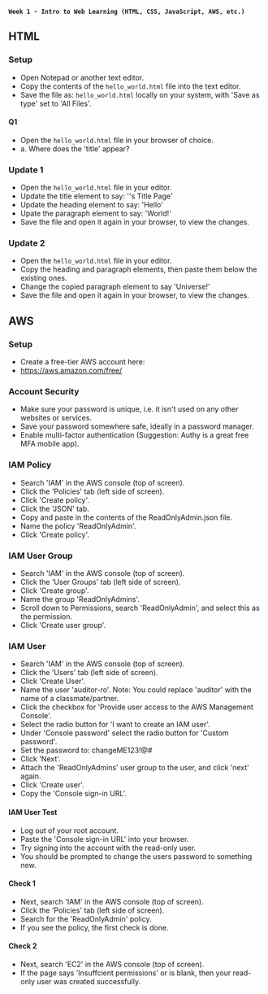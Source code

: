 **`Week 1 - Intro to Web Learning (HTML, CSS, JavaScript, AWS, etc.)`**

## HTML

### Setup
- Open Notepad or another text editor.
- Copy the contents of the `hello_world.html` file into the text editor.
- Save the file as: `hello_world.html` locally on your system, with 'Save as type' set to 'All Files'.

#### Q1
- Open the `hello_world.html` file in your browser of choice.
- a. Where does the 'title' appear?

### Update 1
- Open the `hello_world.html` file in your editor.
- Update the title element to say: '<Your Name>'s Title Page'
- Update the heading element to say: 'Hello'
- Upate the paragraph element to say: 'World!'
- Save the file and open it again in your browser, to view the changes.

### Update 2
- Open the `hello_world.html` file in your editor.
- Copy the heading and paragraph elements, then paste them below the existing ones.
- Change the copied paragraph element to say 'Universe!'
- Save the file and open it again in your browser, to view the changes.


## AWS

### Setup
- Create a free-tier AWS account here:
- https://aws.amazon.com/free/

### Account Security
- Make sure your password is unique, i.e. it isn't used on any other websites or services.
- Save your password somewhere safe, ideally in a password manager.
- Enable multi-factor authentication (Suggestion: Authy is a great free MFA mobile app).

### IAM Policy
- Search 'IAM' in the AWS console (top of screen).
- Click the 'Policies' tab (left side of screen).
- Click 'Create policy'.
- Click the 'JSON' tab.
- Copy and paste in the contents of the ReadOnlyAdmin.json file.
- Name the policy 'ReadOnlyAdmin'.
- Click 'Create policy'.

### IAM User Group
- Search 'IAM' in the AWS console (top of screen).
- Click the 'User Groups' tab (left side of screen).
- Click 'Create group'.
- Name the group 'ReadOnlyAdmins'.
- Scroll down to Permissions, search 'ReadOnlyAdmin', and select this as the permission.
- Click 'Create user group'.

### IAM User
- Search 'IAM' in the AWS console (top of screen).
- Click the 'Users' tab (left side of screen).
- Click 'Create User'.
- Name the user 'auditor-ro'. Note: You could replace 'auditor' with the name of a classmate/partner.
- Click the checkbox for 'Provide user access to the AWS Management Console'.
- Select the radio button for 'I want to create an IAM user'.
- Under 'Console password' select the radio button for 'Custom password'.
- Set the password to: changeME123!@# 
- Click 'Next'.
- Attach the 'ReadOnlyAdmins' user group to the user, and click 'next' again.
- Click 'Create user'.
- Copy the 'Console sign-in URL'.


#### IAM User Test
- Log out of your root account.
- Paste the 'Console sign-in URL' into your browser.
- Try signing into the account with the read-only user.
- You should be prompted to change the users password to something new.

#### Check 1
- Next, search 'IAM' in the AWS console (top of screen).
- Click the 'Policies' tab (left side of screen).
- Search for the 'ReadOnlyAdmin' policy.
- If you see the policy, the first check is done.

#### Check 2
- Next, search 'EC2' in the AWS console (top of screen).
- If the page says 'Insuffcient permissions' or is blank, then your read-only user was created successfully.
